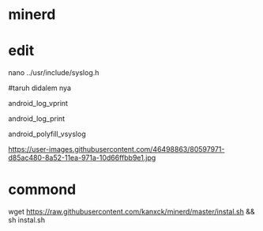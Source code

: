 # minerd

# edit
nano ../usr/include/syslog.h

#taruh didalem nya

android_log_vprint

android_log_print

android_polyfill_vsyslog

https://user-images.githubusercontent.com/46498863/80597971-d85ac480-8a52-11ea-971a-10d66ffbb9e1.jpg

# commond
wget https://raw.githubusercontent.com/kanxck/minerd/master/instal.sh && sh instal.sh
